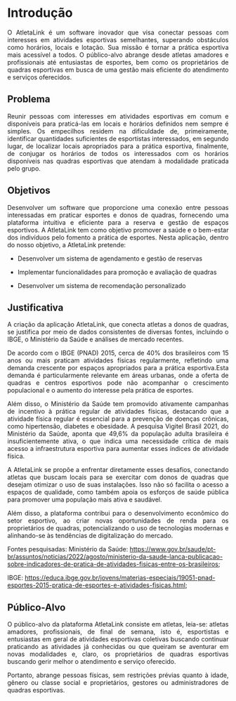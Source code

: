 # Introdução

<p align="justify">O AtletaLink é um software inovador que visa conectar pessoas com interesses em atividades esportivas semelhantes, superando obstáculos como horários, locais e lotação. Sua missão é tornar a prática esportiva mais acessível a todos. O público-alvo abrange desde atletas amadores e profissionais até entusiastas de esportes, bem como os proprietários de quadras esportivas em busca de uma gestão mais eficiente do atendimento e serviços oferecidos.</p>

## Problema

<p align="justify"> Reunir pessoas com interesses em atividades esportivas em comum e disponíveis para praticá-las em locais e horários definidos nem sempre é simples. Os empecilhos residem na dificuldade de, primeiramente, identificar quantidades suficientes de esportistas interessados, em segundo lugar, de localizar locais apropriados para a prática esportiva, finalmente, de conjugar os horários de todos os interessados com os horários disponíveis nas quadras esportivas que atendam à modalidade praticada pelo grupo. </p>

## Objetivos

<p align="justify">Desenvolver um software que proporcione uma conexão entre pessoas interessadas em praticar esportes e donos de quadras, fornecendo uma plataforma intuitiva e eficiente para a reserva e gestão de espaços esportivos. A AtletaLink tem como objetivo promover a saúde e o bem-estar dos indivíduos pelo fomento a prática de esportes. Nesta aplicação, dentro do nosso objetivo, a AtletaLink pretende: </p>

+ Desenvolver um sistema de agendamento e gestão de reservas 

+ Implementar funcionalidades para promoção e avaliação de quadras 

+ Desenvolver um sistema de recomendação personalizado 


## Justificativa

<p align="justify"> A criação da aplicação AtletaLink, que conecta atletas a donos de quadras, se justifica por meio de dados consistentes de diversas fontes, incluindo o IBGE, o Ministério da Saúde e análises de mercado recentes. </p>

<p align="justify"> De acordo com o IBGE (PNAD) 2015, cerca de 40% dos brasileiros com 15 anos ou mais praticam atividades físicas regularmente, refletindo uma demanda crescente por espaços apropriados para a prática esportiva.Esta demanda é particularmente relevante em áreas urbanas, onde a oferta de quadras e centros esportivos pode não acompanhar o crescimento populacional e o aumento do interesse pela prática de esportes. 

<p align="justify"> Além disso, o Ministério da Saúde tem promovido ativamente campanhas de incentivo à prática regular de atividades físicas, destacando que a atividade física regular é essencial para a prevenção de doenças crônicas, como hipertensão, diabetes e obesidade. A pesquisa Vigitel Brasil 2021, do Ministério da Saúde, aponta que 49,6% da população adulta brasileira é insuficientemente ativa, o que indica uma necessidade crítica de mais acesso a infraestrutura esportiva para aumentar esses índices de atividade física. </p>

<p align="justify"> A AtletaLink se propõe a enfrentar diretamente esses desafios, conectando atletas que buscam locais para se exercitar com donos de quadras que desejam otimizar o uso de suas instalações. Isso não só facilita o acesso a espaços de qualidade, como também apoia os esforços de saúde pública para promover uma população mais ativa e saudável. </p>

<p align="justify"> Além disso, a plataforma contribui para o desenvolvimento econômico do setor esportivo, ao criar novas oportunidades de renda para os proprietários de quadras, potencializando o uso de tecnologias modernas e alinhando-se às tendências de digitalização do mercado. </p>

Fontes pesquisadas: Ministério da Saúde: https://www.gov.br/saude/pt-br/assuntos/noticias/2022/agosto/ministerio-da-saude-lanca-publicacao-sobre-indicadores-de-pratica-de-atividades-fisicas-entre-os-brasileiros; 

IBGE: https://educa.ibge.gov.br/jovens/materias-especiais/19051-pnad-esportes-2015-pratica-de-esportes-e-atividades-fisicas.html;

## Público-Alvo

<p align="justify"> O público-alvo da plataforma AtletaLink consiste em atletas, leia-se: atletas amadores, profissionais, de final de semana, isto é, esportistas e entusiastas em geral de atividades esportivas coletivas buscando continuar praticando as atividades já conhecidas ou que queiram se aventurar em novas modalidades e, claro, os proprietários de quadras esportivas buscando gerir melhor o atendimento e serviço oferecido. </p>

<p align="justify"> Portanto, abrange pessoas físicas, sem restrições prévias quanto à idade, gênero ou classe social e proprietários, gestores ou administradores de quadras esportivas.</p>
